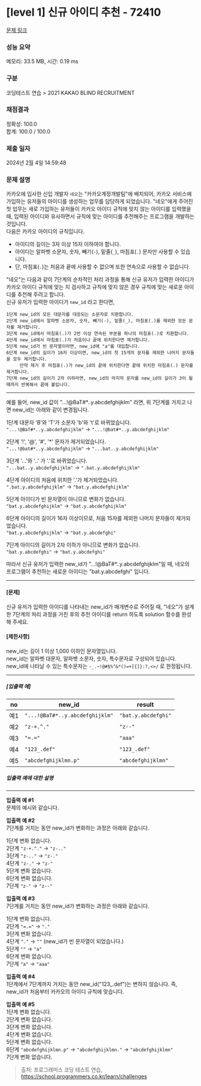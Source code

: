 # [level 1] 신규 아이디 추천 - 72410 

[문제 링크](https://school.programmers.co.kr/learn/courses/30/lessons/72410) 

### 성능 요약

메모리: 33.5 MB, 시간: 0.19 ms

### 구분

코딩테스트 연습 > 2021 KAKAO BLIND RECRUITMENT

### 채점결과

정확성: 100.0<br/>합계: 100.0 / 100.0

### 제출 일자

2024년 2월 4일 14:59:48

### 문제 설명

<p>카카오에 입사한 신입 개발자 <code>네오</code>는 "카카오계정개발팀"에 배치되어, 카카오 서비스에 가입하는 유저들의 아이디를 생성하는 업무를 담당하게 되었습니다. "네오"에게 주어진 첫 업무는 새로 가입하는 유저들이 카카오 아이디 규칙에 맞지 않는 아이디를 입력했을 때, 입력된 아이디와 유사하면서 규칙에 맞는 아이디를 추천해주는 프로그램을 개발하는 것입니다.<br>
다음은 카카오 아이디의 규칙입니다.</p>

<ul>
<li>아이디의 길이는 3자 이상 15자 이하여야 합니다.</li>
<li>아이디는 알파벳 소문자, 숫자, 빼기(<code>-</code>), 밑줄(<code>_</code>), 마침표(<code>.</code>) 문자만 사용할 수 있습니다.</li>
<li>단, 마침표(<code>.</code>)는 처음과 끝에 사용할 수 없으며 또한 연속으로 사용할 수 없습니다.</li>
</ul>

<p>"네오"는 다음과 같이 7단계의 순차적인 처리 과정을 통해 신규 유저가 입력한 아이디가 카카오 아이디 규칙에 맞는 지 검사하고 규칙에 맞지 않은 경우 규칙에 맞는 새로운 아이디를 추천해 주려고 합니다.<br>
신규 유저가 입력한 아이디가 <code>new_id</code> 라고 한다면,</p>
<div class="highlight"><pre class="codehilite"><code>1단계 new_id의 모든 대문자를 대응되는 소문자로 치환합니다.
2단계 new_id에서 알파벳 소문자, 숫자, 빼기(-), 밑줄(_), 마침표(.)를 제외한 모든 문자를 제거합니다.
3단계 new_id에서 마침표(.)가 2번 이상 연속된 부분을 하나의 마침표(.)로 치환합니다.
4단계 new_id에서 마침표(.)가 처음이나 끝에 위치한다면 제거합니다.
5단계 new_id가 빈 문자열이라면, new_id에 "a"를 대입합니다.
6단계 new_id의 길이가 16자 이상이면, new_id의 첫 15개의 문자를 제외한 나머지 문자들을 모두 제거합니다.
     만약 제거 후 마침표(.)가 new_id의 끝에 위치한다면 끝에 위치한 마침표(.) 문자를 제거합니다.
7단계 new_id의 길이가 2자 이하라면, new_id의 마지막 문자를 new_id의 길이가 3이 될 때까지 반복해서 끝에 붙입니다.
</code></pre></div>
<hr>

<p>예를 들어, new_id 값이 "...!@BaT#*..y.abcdefghijklm" 라면, 위 7단계를 거치고 나면 new_id는 아래와 같이 변경됩니다.</p>

<p>1단계 대문자 'B'와 'T'가 소문자 'b'와 't'로 바뀌었습니다.<br>
<code>"...!@BaT#*..y.abcdefghijklm"</code> → <code>"...!@bat#*..y.abcdefghijklm"</code></p>

<p>2단계 '!', '@', '#', '*' 문자가 제거되었습니다.<br>
<code>"...!@bat#*..y.abcdefghijklm"</code> → <code>"...bat..y.abcdefghijklm"</code></p>

<p>3단계 '...'와 '..' 가 '.'로 바뀌었습니다.<br>
<code>"...bat..y.abcdefghijklm"</code> → <code>".bat.y.abcdefghijklm"</code></p>

<p>4단계 아이디의 처음에 위치한 '.'가 제거되었습니다.<br>
<code>".bat.y.abcdefghijklm"</code> → <code>"bat.y.abcdefghijklm"</code></p>

<p>5단계 아이디가 빈 문자열이 아니므로 변화가 없습니다.<br>
<code>"bat.y.abcdefghijklm"</code> → <code>"bat.y.abcdefghijklm"</code></p>

<p>6단계 아이디의 길이가 16자 이상이므로, 처음 15자를 제외한 나머지 문자들이 제거되었습니다.<br>
<code>"bat.y.abcdefghijklm"</code> → <code>"bat.y.abcdefghi"</code></p>

<p>7단계 아이디의 길이가 2자 이하가 아니므로 변화가 없습니다.<br>
<code>"bat.y.abcdefghi"</code> → <code>"bat.y.abcdefghi"</code></p>

<p>따라서 신규 유저가 입력한 new_id가 "...!@BaT#*..y.abcdefghijklm"일 때, 네오의 프로그램이 추천하는 새로운 아이디는 "bat.y.abcdefghi" 입니다.</p>

<hr>

<h4><strong>[문제]</strong></h4>

<p>신규 유저가 입력한 아이디를 나타내는 new_id가 매개변수로 주어질 때, "네오"가 설계한 7단계의 처리 과정을 거친 후의 추천 아이디를 return 하도록 solution 함수를 완성해 주세요.</p>

<h4><strong>[제한사항]</strong></h4>

<p>new_id는 길이 1 이상 1,000 이하인 문자열입니다.<br>
new_id는 알파벳 대문자, 알파벳 소문자, 숫자, 특수문자로 구성되어 있습니다.<br>
new_id에 나타날 수 있는 특수문자는 <code>-_.~!@#$%^&amp;*()=+[{]}:?,&lt;&gt;/</code> 로 한정됩니다.</p>

<hr>

<h5><strong>[입출력 예]</strong></h5>
<table class="table">
        <thead><tr>
<th>no</th>
<th>new_id</th>
<th>result</th>
</tr>
</thead>
        <tbody><tr>
<td>예1</td>
<td><code>"...!@BaT#*..y.abcdefghijklm"</code></td>
<td><code>"bat.y.abcdefghi"</code></td>
</tr>
<tr>
<td>예2</td>
<td><code>"z-+.^."</code></td>
<td><code>"z--"</code></td>
</tr>
<tr>
<td>예3</td>
<td><code>"=.="</code></td>
<td><code>"aaa"</code></td>
</tr>
<tr>
<td>예4</td>
<td><code>"123_.def"</code></td>
<td><code>"123_.def"</code></td>
</tr>
<tr>
<td>예5</td>
<td><code>"abcdefghijklmn.p"</code></td>
<td><code>"abcdefghijklmn"</code></td>
</tr>
</tbody>
      </table>
<h5><strong>입출력 예에 대한 설명</strong></h5>

<hr>

<p><strong>입출력 예 #1</strong><br>
문제의 예시와 같습니다.</p>

<p><strong>입출력 예 #2</strong><br>
7단계를 거치는 동안 new_id가 변화하는 과정은 아래와 같습니다.</p>

<p>1단계 변화 없습니다.<br>
2단계 <code>"z-+.^."</code> → <code>"z-.."</code><br>
3단계 <code>"z-.."</code> → <code>"z-."</code><br>
4단계 <code>"z-."</code> → <code>"z-"</code><br>
5단계 변화 없습니다.<br>
6단계 변화 없습니다.<br>
7단계 <code>"z-"</code> → <code>"z--"</code></p>

<p><strong>입출력 예 #3</strong><br>
7단계를 거치는 동안 new_id가 변화하는 과정은 아래와 같습니다.</p>

<p>1단계 변화 없습니다.<br>
2단계 <code>"=.="</code> → <code>"."</code><br>
3단계 변화 없습니다.<br>
4단계 <code>"."</code> → <code>""</code> (new_id가 빈 문자열이 되었습니다.)<br>
5단계 <code>""</code> → <code>"a"</code><br>
6단계 변화 없습니다.<br>
7단계 <code>"a"</code> → <code>"aaa"</code></p>

<p><strong>입출력 예 #4</strong><br>
1단계에서 7단계까지 거치는 동안 new_id("123_.def")는 변하지 않습니다. 즉, new_id가 처음부터 카카오의 아이디 규칙에 맞습니다.</p>

<p><strong>입출력 예 #5</strong><br>
1단계 변화 없습니다.<br>
2단계 변화 없습니다.<br>
3단계 변화 없습니다.<br>
4단계 변화 없습니다.<br>
5단계 변화 없습니다.<br>
6단계 <code>"abcdefghijklmn.p"</code> → <code>"abcdefghijklmn."</code> → <code>"abcdefghijklmn"</code><br>
7단계 변화 없습니다.</p>


> 출처: 프로그래머스 코딩 테스트 연습, https://school.programmers.co.kr/learn/challenges